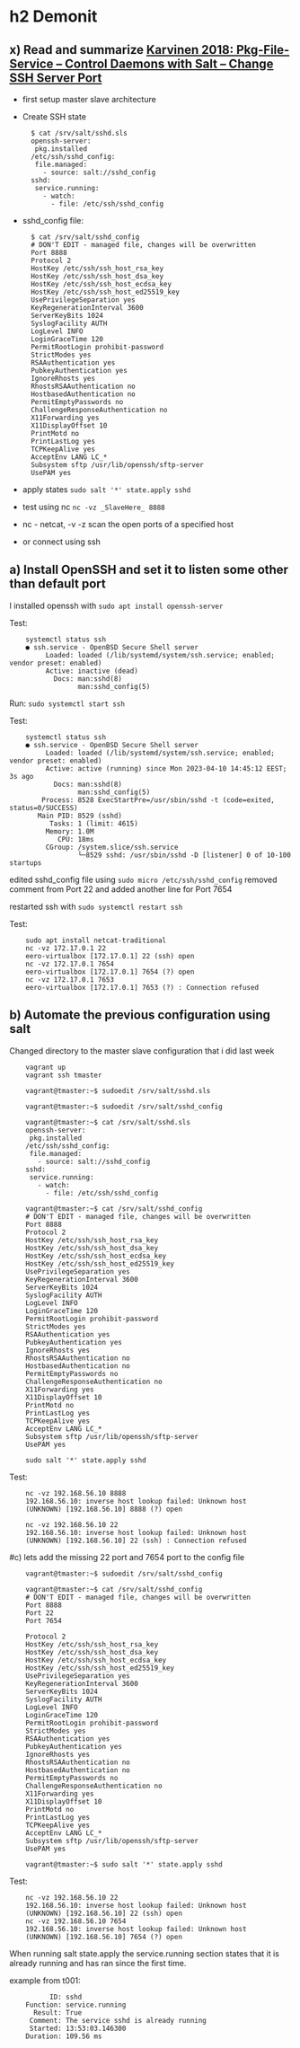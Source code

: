 # h2 Demonit

## x) Read and summarize [Karvinen 2018: Pkg-File-Service – Control Daemons with Salt – Change SSH Server Port](https://terokarvinen.com/2018/pkg-file-service-control-daemons-with-salt-change-ssh-server-port/?fromSearch=salt%20ssh)

- first setup master slave architecture

- Create SSH state

		$ cat /srv/salt/sshd.sls
		openssh-server:
		 pkg.installed
		/etc/ssh/sshd_config:
		 file.managed:
		   - source: salt://sshd_config
		sshd:
		 service.running:
		   - watch:
		     - file: /etc/ssh/sshd_config

- sshd_config file:

		$ cat /srv/salt/sshd_config
		# DON'T EDIT - managed file, changes will be overwritten
		Port 8888
		Protocol 2
		HostKey /etc/ssh/ssh_host_rsa_key
		HostKey /etc/ssh/ssh_host_dsa_key
		HostKey /etc/ssh/ssh_host_ecdsa_key
		HostKey /etc/ssh/ssh_host_ed25519_key
		UsePrivilegeSeparation yes
		KeyRegenerationInterval 3600
		ServerKeyBits 1024
		SyslogFacility AUTH
		LogLevel INFO
		LoginGraceTime 120
		PermitRootLogin prohibit-password
		StrictModes yes
		RSAAuthentication yes
		PubkeyAuthentication yes
		IgnoreRhosts yes
		RhostsRSAAuthentication no
		HostbasedAuthentication no
		PermitEmptyPasswords no
		ChallengeResponseAuthentication no
		X11Forwarding yes
		X11DisplayOffset 10
		PrintMotd no
		PrintLastLog yes
		TCPKeepAlive yes
		AcceptEnv LANG LC_*
		Subsystem sftp /usr/lib/openssh/sftp-server
		UsePAM yes

- apply states `sudo salt '*' state.apply sshd`

- test using nc `nc -vz _SlaveHere_ 8888`

- nc - netcat, -v -z scan the open ports of a specified host

- or connect using ssh

## a) Install OpenSSH and set it to listen some other than default port

I installed openssh with `sudo apt install openssh-server`

Test: 

		systemctl status ssh
		● ssh.service - OpenBSD Secure Shell server
		     Loaded: loaded (/lib/systemd/system/ssh.service; enabled; vendor preset: enabled)
		     Active: inactive (dead)
		       Docs: man:sshd(8)
		             man:sshd_config(5)

Run: `sudo systemctl start ssh`

Test: 

		systemctl status ssh
		● ssh.service - OpenBSD Secure Shell server
		     Loaded: loaded (/lib/systemd/system/ssh.service; enabled; vendor preset: enabled)
		     Active: active (running) since Mon 2023-04-10 14:45:12 EEST; 3s ago
		       Docs: man:sshd(8)
		             man:sshd_config(5)
		    Process: 8528 ExecStartPre=/usr/sbin/sshd -t (code=exited, status=0/SUCCESS)
		   Main PID: 8529 (sshd)
		      Tasks: 1 (limit: 4615)
		     Memory: 1.0M
		        CPU: 18ms
		     CGroup: /system.slice/ssh.service
		             └─8529 sshd: /usr/sbin/sshd -D [listener] 0 of 10-100 startups
		
edited sshd_config file using `sudo micro /etc/ssh/sshd_config` removed comment from Port 22 and added another line for Port 7654

restarted ssh with `sudo systemctl restart ssh`

Test:

		sudo apt install netcat-traditional
		nc -vz 172.17.0.1 22
		eero-virtualbox [172.17.0.1] 22 (ssh) open
		nc -vz 172.17.0.1 7654
		eero-virtualbox [172.17.0.1] 7654 (?) open
		nc -vz 172.17.0.1 7653
		eero-virtualbox [172.17.0.1] 7653 (?) : Connection refused
		

## b) Automate the previous configuration using salt

Changed directory to the master slave configuration that i did last week

		vagrant up
		vagrant ssh tmaster

		vagrant@tmaster:~$ sudoedit /srv/salt/sshd.sls
		
		vagrant@tmaster:~$ sudoedit /srv/salt/sshd_config
		
		vagrant@tmaster:~$ cat /srv/salt/sshd.sls
		openssh-server:
		 pkg.installed
		/etc/ssh/sshd_config:
		 file.managed:
		   - source: salt://sshd_config
		sshd:
		 service.running:
		   - watch:
		     - file: /etc/ssh/sshd_config
		     
		vagrant@tmaster:~$ cat /srv/salt/sshd_config 
		# DON'T EDIT - managed file, changes will be overwritten
		Port 8888
		Protocol 2
		HostKey /etc/ssh/ssh_host_rsa_key
		HostKey /etc/ssh/ssh_host_dsa_key
		HostKey /etc/ssh/ssh_host_ecdsa_key
		HostKey /etc/ssh/ssh_host_ed25519_key
		UsePrivilegeSeparation yes
		KeyRegenerationInterval 3600
		ServerKeyBits 1024
		SyslogFacility AUTH
		LogLevel INFO
		LoginGraceTime 120
		PermitRootLogin prohibit-password
		StrictModes yes
		RSAAuthentication yes
		PubkeyAuthentication yes
		IgnoreRhosts yes
		RhostsRSAAuthentication no
		HostbasedAuthentication no
		PermitEmptyPasswords no
		ChallengeResponseAuthentication no
		X11Forwarding yes
		X11DisplayOffset 10
		PrintMotd no
		PrintLastLog yes
		TCPKeepAlive yes
		AcceptEnv LANG LC_*
		Subsystem sftp /usr/lib/openssh/sftp-server
		UsePAM yes

		sudo salt '*' state.apply sshd
		
Test:

		nc -vz 192.168.56.10 8888
		192.168.56.10: inverse host lookup failed: Unknown host
		(UNKNOWN) [192.168.56.10] 8888 (?) open

		nc -vz 192.168.56.10 22
		192.168.56.10: inverse host lookup failed: Unknown host
		(UNKNOWN) [192.168.56.10] 22 (ssh) : Connection refused

#c) 
lets add the missing 22 port and 7654 port to the config file


		vagrant@tmaster:~$ sudoedit /srv/salt/sshd_config 
		
		vagrant@tmaster:~$ cat /srv/salt/sshd_config 
		# DON'T EDIT - managed file, changes will be overwritten
		Port 8888
		Port 22
		Port 7654
		
		Protocol 2
		HostKey /etc/ssh/ssh_host_rsa_key
		HostKey /etc/ssh/ssh_host_dsa_key
		HostKey /etc/ssh/ssh_host_ecdsa_key
		HostKey /etc/ssh/ssh_host_ed25519_key
		UsePrivilegeSeparation yes
		KeyRegenerationInterval 3600
		ServerKeyBits 1024
		SyslogFacility AUTH
		LogLevel INFO
		LoginGraceTime 120
		PermitRootLogin prohibit-password
		StrictModes yes
		RSAAuthentication yes
		PubkeyAuthentication yes
		IgnoreRhosts yes
		RhostsRSAAuthentication no
		HostbasedAuthentication no
		PermitEmptyPasswords no
		ChallengeResponseAuthentication no
		X11Forwarding yes
		X11DisplayOffset 10
		PrintMotd no
		PrintLastLog yes
		TCPKeepAlive yes
		AcceptEnv LANG LC_*
		Subsystem sftp /usr/lib/openssh/sftp-server
		UsePAM yes
		
		vagrant@tmaster:~$ sudo salt '*' state.apply sshd
		
Test:

		nc -vz 192.168.56.10 22
		192.168.56.10: inverse host lookup failed: Unknown host
		(UNKNOWN) [192.168.56.10] 22 (ssh) open
		nc -vz 192.168.56.10 7654 
		192.168.56.10: inverse host lookup failed: Unknown host
		(UNKNOWN) [192.168.56.10] 7654 (?) open
		
When running salt state.apply the service.running section states that it is already running and has ran since the first time.

example from t001:
		
	          ID: sshd
	    Function: service.running
	      Result: True
	     Comment: The service sshd is already running
	     Started: 13:53:03.146300
	    Duration: 109.56 ms
	    
